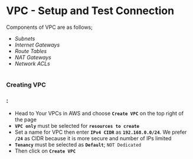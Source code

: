 # VPC - Setup and Test Connection

Components of VPC are as follows;
- *Subnets*
- *Internet Gateways*
- *Route Tables*
- *NAT Gateways*
- *Network ACLs*
  
# <h3>Creating VPC<h3>:
- Head to Your VPCs in AWS and choose **`Create VPC`** on the top right of the page
- **`VPC only`** must be selected for **`resources to create`**
- Set a name for VPC then enter **`IPv4 CIDR`** as **`192.168.0.0/24`**. We prefer **`/24`** as CIDR because it is more secure and number of IPs limited
- **`Tenancy`** must be selected as **`Default`**; `NOT Dedicated`
- Then click on **`Create VPC`**